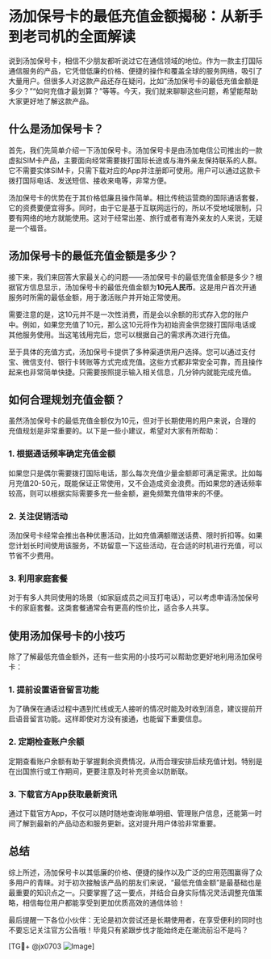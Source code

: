 # 汤加保号卡的最低充值金额揭秘：从新手到老司机的全面解读

说到汤加保号卡，相信不少朋友都听说过它在通信领域的地位。作为一款主打国际通信服务的产品，它凭借低廉的价格、便捷的操作和覆盖全球的服务网络，吸引了大量用户。但很多人对这款产品还存在疑问，比如“汤加保号卡的最低充值金额是多少？”“如何充值才最划算？”等等。今天，我们就来聊聊这些问题，希望能帮助大家更好地了解这款产品。

## 什么是汤加保号卡？

首先，我们先简单介绍一下汤加保号卡。汤加保号卡是由汤加电信公司推出的一款虚拟SIM卡产品，主要面向经常需要拨打国际长途或与海外亲友保持联系的人群。它不需要实体SIM卡，只需下载对应的App并注册即可使用。用户可以通过这款卡拨打国际电话、发送短信、接收来电等，非常方便。

汤加保号卡的优势在于其价格低廉且操作简单。相比传统运营商的国际通话套餐，它的资费要便宜得多。同时，由于它是基于互联网运行的，所以不受地域限制，只要有网络的地方就能使用。这对于经常出差、旅行或者有海外亲友的人来说，无疑是一个福音。

## 汤加保号卡的最低充值金额是多少？

接下来，我们来回答大家最关心的问题——汤加保号卡的最低充值金额是多少？根据官方信息显示，汤加保号卡的最低充值金额为**10元人民币**。这是用户首次开通服务时所需的最低金额，用于激活账户并开始正常使用。

需要注意的是，这10元并不是一次性消费，而是会以余额的形式存入您的账户中。例如，如果您充值了10元，那么这10元将作为初始资金供您拨打国际电话或其他服务使用。当这笔钱用完后，您可以根据自己的需求再次进行充值。

至于具体的充值方式，汤加保号卡提供了多种渠道供用户选择。您可以通过支付宝、微信支付、银行卡转账等方式完成充值。这些方式都非常安全可靠，而且操作起来也非常简单快捷。只需要按照提示输入相关信息，几分钟内就能完成充值。

## 如何合理规划充值金额？

虽然汤加保号卡的最低充值金额仅为10元，但对于长期使用的用户来说，合理的充值规划是非常重要的。以下是一些小建议，希望对大家有所帮助：

### 1. 根据通话频率确定充值金额

如果您只是偶尔需要拨打国际电话，那么每次充值少量金额即可满足需求。比如每月充值20-50元，既能保证正常使用，又不会造成资金浪费。而如果您的通话频率较高，则可以根据实际需要多充一些金额，避免频繁充值带来的不便。

### 2. 关注促销活动

汤加保号卡经常会推出各种优惠活动，比如充值满额赠送话费、限时折扣等。如果您计划长时间使用该服务，不妨留意一下这些活动，在合适的时机进行充值，可以节省不少费用。

### 3. 利用家庭套餐

对于有多人共同使用的场景（如家庭成员之间互打电话），可以考虑申请汤加保号卡的家庭套餐。这类套餐通常会有更高的性价比，适合多人共享。

## 使用汤加保号卡的小技巧

除了了解最低充值金额外，还有一些实用的小技巧可以帮助您更好地利用汤加保号卡：

### 1. 提前设置语音留言功能

为了确保在通话过程中遇到忙线或无人接听的情况时能及时收到消息，建议提前开启语音留言功能。这样即使对方没有接通，也能留下重要信息。

### 2. 定期检查账户余额

定期查看账户余额有助于掌握剩余资费情况，从而合理安排后续充值计划。特别是在出国旅行或工作期间，更要注意及时补充资金以防断联。

### 3. 下载官方App获取最新资讯

通过下载官方App，不仅可以随时随地查询账单明细、管理账户信息，还能第一时间了解到最新的产品动态和服务更新。这对提升用户体验非常重要。

## 总结

综上所述，汤加保号卡以其低廉的价格、便捷的操作以及广泛的应用范围赢得了众多用户的青睐。对于初次接触该产品的朋友们来说，“最低充值金额”是最基础也是最重要的知识点之一。只要掌握了这一要点，并结合自身实际情况灵活调整充值策略，相信每位用户都能享受到更加优质高效的通信体验！

最后提醒一下各位小伙伴：无论是初次尝试还是长期使用者，在享受便利的同时也不要忘记关注官方公告哦！毕竟只有紧跟步伐才能始终走在潮流前沿不是吗？

[TG💪+ @jx0703 ![Image](https://github.com/user-attachments/assets/dbca1d08-cadb-493c-b0ec-ad6f7a83f270)]